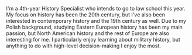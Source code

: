 I'm a 4th-year History Specialist who intends to go to law school this year. My focus on history has been the 20th century, but I've also been interested in 
contemporary history and the 19th century as well. Due to my Polish background, studying Eastern European history has been my main passion, but North American history and the 
rest of Europe are also interesting for me. I particularly enjoy learning about military history, but anything to do with high-level decision-making I enjoy the most.
